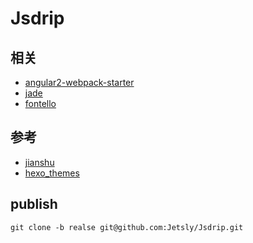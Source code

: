 # Jsdrip

## 相关
* [angular2-webpack-starter](https://github.com/AngularClass/angular2-webpack-starter)
* [jade](http://jade-lang.com/reference/attributes/)
* [fontello](http://fontello.com/)

## 参考
* [jianshu](http://www.jianshu.com/)
* [hexo_themes](https://hexo.io/themes/)

## publish
```
git clone -b realse git@github.com:Jetsly/Jsdrip.git
```
